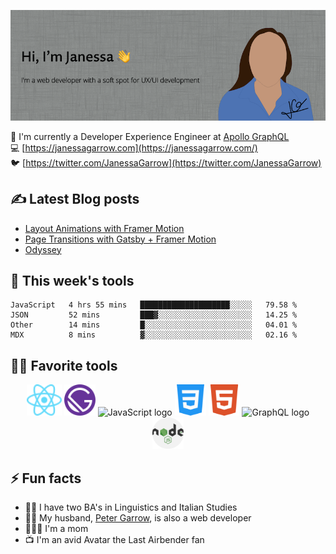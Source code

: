 ![Hi, I'm Janessa! I'm a web developer with a soft spot for UX/UI development](./images/github-readme-banner.png)

🚀 I'm currently a Developer Experience Engineer at [Apollo GraphQL](https://www.apollographql.com/)<br/>
💻 [https://janessagarrow.com](https://janessagarrow.com/)<br/>
🐦 [https://twitter.com/JanessaGarrow](https://twitter.com/JanessaGarrow)

## ✍️ Latest Blog posts 
<!-- BLOG-POST-LIST:START -->
- [Layout Animations with Framer Motion](https://janessagarrow.com/blog/gatsby-framer-motion-animate-shared-layout/)
- [Page Transitions with Gatsby + Framer Motion](https://janessagarrow.com/blog/gatsby-framer-motion-page-transitions/)
- [Odyssey](https://janessagarrow.com/portfolio/odyssey/)
<!-- BLOG-POST-LIST:END -->

## 🔨 This week's tools
<!--START_SECTION:waka-->
```text
JavaScript   4 hrs 55 mins   ████████████████████░░░░░   79.58 % 
JSON         52 mins         ███▓░░░░░░░░░░░░░░░░░░░░░   14.25 % 
Other        14 mins         █░░░░░░░░░░░░░░░░░░░░░░░░   04.01 % 
MDX          8 mins          ▓░░░░░░░░░░░░░░░░░░░░░░░░   02.16 % 
```
<!--END_SECTION:waka-->

## 👩‍💻 Favorite tools

<div align="center">
<img height="50px" src="./images/react-atom.svg" alt="ReactJS logo"/> <img height="50px" src="./images/Gatsby_Monogram.svg" alt="GatsbyJS logo"/> <img height="50px" src="https://upload.wikimedia.org/wikipedia/commons/thumb/6/6a/JavaScript-logo.png/480px-JavaScript-logo.png" alt="JavaScript logo"/> <img height="50px" src="/images/css-3.svg" alt="CSS3 logo"/>
<img height="50px" src="./images/html5.svg" alt="HTML5 logo"/> <img height="50px" src="https://graphql.org/img/logo.svg" alt="GraphQL logo"/> <img height="50px" src="./images/nodejs.svg" alt="NodeJS logo"/>
</div>

## ⚡ Fun facts
- 👩‍🎓 I have two BA's in Linguistics and Italian Studies
- 👨‍💻 My husband, [Peter Garrow](https://petergarrow.com/), is also a web developer
- 👨‍👩‍👧 I'm a mom 
- 📺 I'm an avid Avatar the Last Airbender fan